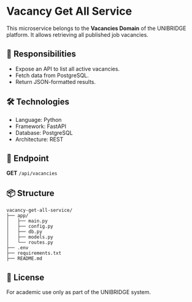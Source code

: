 # Vacancy Get All Service

This microservice belongs to the **Vacancies Domain** of the UNIBRIDGE platform. It allows retrieving all published job vacancies.

## 🧩 Responsibilities

- Expose an API to list all active vacancies.
- Fetch data from PostgreSQL.
- Return JSON-formatted results.

## 🛠 Technologies

- Language: Python
- Framework: FastAPI
- Database: PostgreSQL
- Architecture: REST

## 🚀 Endpoint

**GET** `/api/vacancies`

## 📦 Structure

```
vacancy-get-all-service/
├── app/
│   ├── main.py
│   ├── config.py
│   ├── db.py
│   ├── models.py
│   └── routes.py
├── .env
├── requirements.txt
├── README.md
```

## 📄 License

For academic use only as part of the UNIBRIDGE system.
